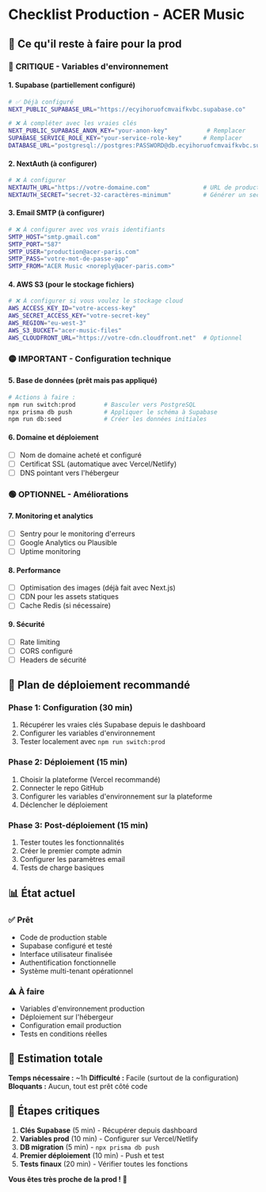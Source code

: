 # Checklist Production - ACER Music

## 🎯 **Ce qu'il reste à faire pour la prod**

### 🔴 **CRITIQUE - Variables d'environnement**

#### 1. **Supabase** (partiellement configuré)
```bash
# ✅ Déjà configuré
NEXT_PUBLIC_SUPABASE_URL="https://ecyihoruofcmvaifkvbc.supabase.co"

# ❌ À compléter avec les vraies clés
NEXT_PUBLIC_SUPABASE_ANON_KEY="your-anon-key"           # Remplacer
SUPABASE_SERVICE_ROLE_KEY="your-service-role-key"      # Remplacer
DATABASE_URL="postgresql://postgres:PASSWORD@db.ecyihoruofcmvaifkvbc.supabase.co:5432/postgres"  # Décommenter et compléter
```

#### 2. **NextAuth** (à configurer)
```bash
# ❌ À configurer
NEXTAUTH_URL="https://votre-domaine.com"               # URL de production
NEXTAUTH_SECRET="secret-32-caractères-minimum"         # Générer un secret fort
```

#### 3. **Email SMTP** (à configurer)
```bash
# ❌ À configurer avec vos vrais identifiants
SMTP_HOST="smtp.gmail.com"
SMTP_PORT="587"
SMTP_USER="production@acer-paris.com"
SMTP_PASS="votre-mot-de-passe-app"
SMTP_FROM="ACER Music <noreply@acer-paris.com>"
```

#### 4. **AWS S3** (pour le stockage fichiers)
```bash
# ❌ À configurer si vous voulez le stockage cloud
AWS_ACCESS_KEY_ID="votre-access-key"
AWS_SECRET_ACCESS_KEY="votre-secret-key"
AWS_REGION="eu-west-3"
AWS_S3_BUCKET="acer-music-files"
AWS_CLOUDFRONT_URL="https://votre-cdn.cloudfront.net"  # Optionnel
```

### 🟡 **IMPORTANT - Configuration technique**

#### 5. **Base de données** (prêt mais pas appliqué)
```bash
# Actions à faire :
npm run switch:prod        # Basculer vers PostgreSQL
npx prisma db push         # Appliquer le schéma à Supabase
npm run db:seed            # Créer les données initiales
```

#### 6. **Domaine et déploiement**
- [ ] Nom de domaine acheté et configuré
- [ ] Certificat SSL (automatique avec Vercel/Netlify)
- [ ] DNS pointant vers l'hébergeur

### 🟢 **OPTIONNEL - Améliorations**

#### 7. **Monitoring et analytics**
- [ ] Sentry pour le monitoring d'erreurs
- [ ] Google Analytics ou Plausible
- [ ] Uptime monitoring

#### 8. **Performance**
- [ ] Optimisation des images (déjà fait avec Next.js)
- [ ] CDN pour les assets statiques
- [ ] Cache Redis (si nécessaire)

#### 9. **Sécurité**
- [ ] Rate limiting
- [ ] CORS configuré
- [ ] Headers de sécurité

## 🚀 **Plan de déploiement recommandé**

### Phase 1: **Configuration (30 min)**
1. Récupérer les vraies clés Supabase depuis le dashboard
2. Configurer les variables d'environnement
3. Tester localement avec `npm run switch:prod`

### Phase 2: **Déploiement (15 min)**
1. Choisir la plateforme (Vercel recommandé)
2. Connecter le repo GitHub
3. Configurer les variables d'environnement sur la plateforme
4. Déclencher le déploiement

### Phase 3: **Post-déploiement (15 min)**
1. Tester toutes les fonctionnalités
2. Créer le premier compte admin
3. Configurer les paramètres email
4. Tests de charge basiques

## 📊 **État actuel**

### ✅ **Prêt**
- Code de production stable
- Supabase configuré et testé
- Interface utilisateur finalisée
- Authentification fonctionnelle
- Système multi-tenant opérationnel

### ⚠️ **À faire**
- Variables d'environnement production
- Déploiement sur l'hébergeur
- Configuration email production
- Tests en conditions réelles

## 🎯 **Estimation totale**

**Temps nécessaire :** ~1h
**Difficulté :** Facile (surtout de la configuration)
**Bloquants :** Aucun, tout est prêt côté code

## 🔑 **Étapes critiques**

1. **Clés Supabase** (5 min) - Récupérer depuis dashboard
2. **Variables prod** (10 min) - Configurer sur Vercel/Netlify  
3. **DB migration** (5 min) - `npx prisma db push`
4. **Premier déploiement** (10 min) - Push et test
5. **Tests finaux** (20 min) - Vérifier toutes les fonctions

**Vous êtes très proche de la prod ! 🎉**